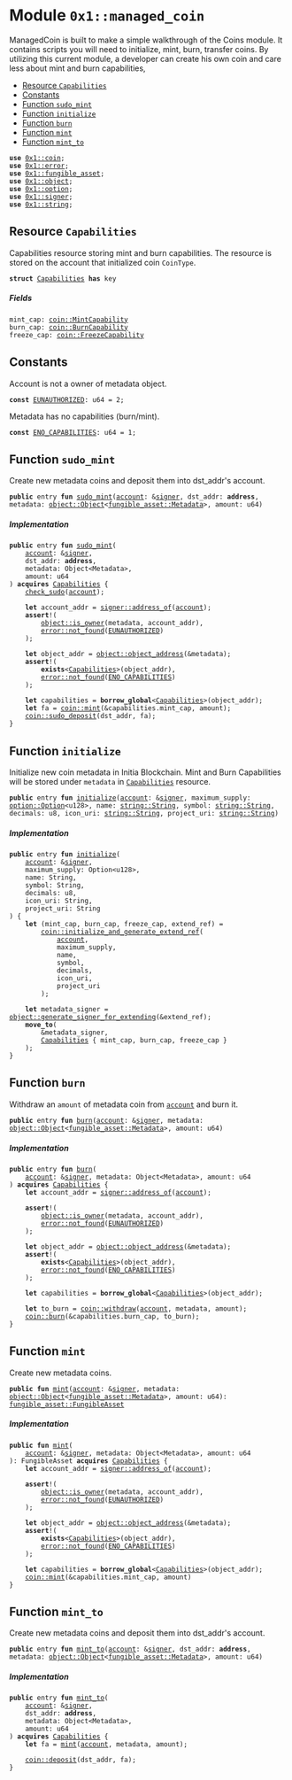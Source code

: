 
<a id="0x1_managed_coin"></a>

# Module `0x1::managed_coin`

ManagedCoin is built to make a simple walkthrough of the Coins module.
It contains scripts you will need to initialize, mint, burn, transfer coins.
By utilizing this current module, a developer can create his own coin and care less about mint and burn capabilities,


-  [Resource `Capabilities`](#0x1_managed_coin_Capabilities)
-  [Constants](#@Constants_0)
-  [Function `sudo_mint`](#0x1_managed_coin_sudo_mint)
-  [Function `initialize`](#0x1_managed_coin_initialize)
-  [Function `burn`](#0x1_managed_coin_burn)
-  [Function `mint`](#0x1_managed_coin_mint)
-  [Function `mint_to`](#0x1_managed_coin_mint_to)


<pre><code><b>use</b> <a href="coin.md#0x1_coin">0x1::coin</a>;
<b>use</b> <a href="../../move_nursery/../move_stdlib/doc/error.md#0x1_error">0x1::error</a>;
<b>use</b> <a href="fungible_asset.md#0x1_fungible_asset">0x1::fungible_asset</a>;
<b>use</b> <a href="object.md#0x1_object">0x1::object</a>;
<b>use</b> <a href="../../move_nursery/../move_stdlib/doc/option.md#0x1_option">0x1::option</a>;
<b>use</b> <a href="../../move_nursery/../move_stdlib/doc/signer.md#0x1_signer">0x1::signer</a>;
<b>use</b> <a href="../../move_nursery/../move_stdlib/doc/string.md#0x1_string">0x1::string</a>;
</code></pre>



<a id="0x1_managed_coin_Capabilities"></a>

## Resource `Capabilities`

Capabilities resource storing mint and burn capabilities.
The resource is stored on the account that initialized coin <code>CoinType</code>.


<pre><code><b>struct</b> <a href="managed_coin.md#0x1_managed_coin_Capabilities">Capabilities</a> <b>has</b> key
</code></pre>



##### Fields


<dl>
<dt>
<code>mint_cap: <a href="coin.md#0x1_coin_MintCapability">coin::MintCapability</a></code>
</dt>
<dd>

</dd>
<dt>
<code>burn_cap: <a href="coin.md#0x1_coin_BurnCapability">coin::BurnCapability</a></code>
</dt>
<dd>

</dd>
<dt>
<code>freeze_cap: <a href="coin.md#0x1_coin_FreezeCapability">coin::FreezeCapability</a></code>
</dt>
<dd>

</dd>
</dl>


<a id="@Constants_0"></a>

## Constants


<a id="0x1_managed_coin_EUNAUTHORIZED"></a>

Account is not a owner of metadata object.


<pre><code><b>const</b> <a href="managed_coin.md#0x1_managed_coin_EUNAUTHORIZED">EUNAUTHORIZED</a>: u64 = 2;
</code></pre>



<a id="0x1_managed_coin_ENO_CAPABILITIES"></a>

Metadata has no capabilities (burn/mint).


<pre><code><b>const</b> <a href="managed_coin.md#0x1_managed_coin_ENO_CAPABILITIES">ENO_CAPABILITIES</a>: u64 = 1;
</code></pre>



<a id="0x1_managed_coin_sudo_mint"></a>

## Function `sudo_mint`

Create new metadata coins and deposit them into dst_addr's account.


<pre><code><b>public</b> entry <b>fun</b> <a href="managed_coin.md#0x1_managed_coin_sudo_mint">sudo_mint</a>(<a href="account.md#0x1_account">account</a>: &<a href="../../move_nursery/../move_stdlib/doc/signer.md#0x1_signer">signer</a>, dst_addr: <b>address</b>, metadata: <a href="object.md#0x1_object_Object">object::Object</a>&lt;<a href="fungible_asset.md#0x1_fungible_asset_Metadata">fungible_asset::Metadata</a>&gt;, amount: u64)
</code></pre>



##### Implementation


<pre><code><b>public</b> entry <b>fun</b> <a href="managed_coin.md#0x1_managed_coin_sudo_mint">sudo_mint</a>(
    <a href="account.md#0x1_account">account</a>: &<a href="../../move_nursery/../move_stdlib/doc/signer.md#0x1_signer">signer</a>,
    dst_addr: <b>address</b>,
    metadata: Object&lt;Metadata&gt;,
    amount: u64
) <b>acquires</b> <a href="managed_coin.md#0x1_managed_coin_Capabilities">Capabilities</a> {
    <a href="managed_coin.md#0x1_managed_coin_check_sudo">check_sudo</a>(<a href="account.md#0x1_account">account</a>);

    <b>let</b> account_addr = <a href="../../move_nursery/../move_stdlib/doc/signer.md#0x1_signer_address_of">signer::address_of</a>(<a href="account.md#0x1_account">account</a>);
    <b>assert</b>!(
        <a href="object.md#0x1_object_is_owner">object::is_owner</a>(metadata, account_addr),
        <a href="../../move_nursery/../move_stdlib/doc/error.md#0x1_error_not_found">error::not_found</a>(<a href="managed_coin.md#0x1_managed_coin_EUNAUTHORIZED">EUNAUTHORIZED</a>)
    );

    <b>let</b> object_addr = <a href="object.md#0x1_object_object_address">object::object_address</a>(&metadata);
    <b>assert</b>!(
        <b>exists</b>&lt;<a href="managed_coin.md#0x1_managed_coin_Capabilities">Capabilities</a>&gt;(object_addr),
        <a href="../../move_nursery/../move_stdlib/doc/error.md#0x1_error_not_found">error::not_found</a>(<a href="managed_coin.md#0x1_managed_coin_ENO_CAPABILITIES">ENO_CAPABILITIES</a>)
    );

    <b>let</b> capabilities = <b>borrow_global</b>&lt;<a href="managed_coin.md#0x1_managed_coin_Capabilities">Capabilities</a>&gt;(object_addr);
    <b>let</b> fa = <a href="coin.md#0x1_coin_mint">coin::mint</a>(&capabilities.mint_cap, amount);
    <a href="coin.md#0x1_coin_sudo_deposit">coin::sudo_deposit</a>(dst_addr, fa);
}
</code></pre>



<a id="0x1_managed_coin_initialize"></a>

## Function `initialize`

Initialize new coin metadata in Initia Blockchain.
Mint and Burn Capabilities will be stored under <code>metadata</code> in <code><a href="managed_coin.md#0x1_managed_coin_Capabilities">Capabilities</a></code> resource.


<pre><code><b>public</b> entry <b>fun</b> <a href="managed_coin.md#0x1_managed_coin_initialize">initialize</a>(<a href="account.md#0x1_account">account</a>: &<a href="../../move_nursery/../move_stdlib/doc/signer.md#0x1_signer">signer</a>, maximum_supply: <a href="../../move_nursery/../move_stdlib/doc/option.md#0x1_option_Option">option::Option</a>&lt;u128&gt;, name: <a href="../../move_nursery/../move_stdlib/doc/string.md#0x1_string_String">string::String</a>, symbol: <a href="../../move_nursery/../move_stdlib/doc/string.md#0x1_string_String">string::String</a>, decimals: u8, icon_uri: <a href="../../move_nursery/../move_stdlib/doc/string.md#0x1_string_String">string::String</a>, project_uri: <a href="../../move_nursery/../move_stdlib/doc/string.md#0x1_string_String">string::String</a>)
</code></pre>



##### Implementation


<pre><code><b>public</b> entry <b>fun</b> <a href="managed_coin.md#0x1_managed_coin_initialize">initialize</a>(
    <a href="account.md#0x1_account">account</a>: &<a href="../../move_nursery/../move_stdlib/doc/signer.md#0x1_signer">signer</a>,
    maximum_supply: Option&lt;u128&gt;,
    name: String,
    symbol: String,
    decimals: u8,
    icon_uri: String,
    project_uri: String
) {
    <b>let</b> (mint_cap, burn_cap, freeze_cap, extend_ref) =
        <a href="coin.md#0x1_coin_initialize_and_generate_extend_ref">coin::initialize_and_generate_extend_ref</a>(
            <a href="account.md#0x1_account">account</a>,
            maximum_supply,
            name,
            symbol,
            decimals,
            icon_uri,
            project_uri
        );

    <b>let</b> metadata_signer = <a href="object.md#0x1_object_generate_signer_for_extending">object::generate_signer_for_extending</a>(&extend_ref);
    <b>move_to</b>(
        &metadata_signer,
        <a href="managed_coin.md#0x1_managed_coin_Capabilities">Capabilities</a> { mint_cap, burn_cap, freeze_cap }
    );
}
</code></pre>



<a id="0x1_managed_coin_burn"></a>

## Function `burn`

Withdraw an <code>amount</code> of metadata coin from <code><a href="account.md#0x1_account">account</a></code> and burn it.


<pre><code><b>public</b> entry <b>fun</b> <a href="managed_coin.md#0x1_managed_coin_burn">burn</a>(<a href="account.md#0x1_account">account</a>: &<a href="../../move_nursery/../move_stdlib/doc/signer.md#0x1_signer">signer</a>, metadata: <a href="object.md#0x1_object_Object">object::Object</a>&lt;<a href="fungible_asset.md#0x1_fungible_asset_Metadata">fungible_asset::Metadata</a>&gt;, amount: u64)
</code></pre>



##### Implementation


<pre><code><b>public</b> entry <b>fun</b> <a href="managed_coin.md#0x1_managed_coin_burn">burn</a>(
    <a href="account.md#0x1_account">account</a>: &<a href="../../move_nursery/../move_stdlib/doc/signer.md#0x1_signer">signer</a>, metadata: Object&lt;Metadata&gt;, amount: u64
) <b>acquires</b> <a href="managed_coin.md#0x1_managed_coin_Capabilities">Capabilities</a> {
    <b>let</b> account_addr = <a href="../../move_nursery/../move_stdlib/doc/signer.md#0x1_signer_address_of">signer::address_of</a>(<a href="account.md#0x1_account">account</a>);

    <b>assert</b>!(
        <a href="object.md#0x1_object_is_owner">object::is_owner</a>(metadata, account_addr),
        <a href="../../move_nursery/../move_stdlib/doc/error.md#0x1_error_not_found">error::not_found</a>(<a href="managed_coin.md#0x1_managed_coin_EUNAUTHORIZED">EUNAUTHORIZED</a>)
    );

    <b>let</b> object_addr = <a href="object.md#0x1_object_object_address">object::object_address</a>(&metadata);
    <b>assert</b>!(
        <b>exists</b>&lt;<a href="managed_coin.md#0x1_managed_coin_Capabilities">Capabilities</a>&gt;(object_addr),
        <a href="../../move_nursery/../move_stdlib/doc/error.md#0x1_error_not_found">error::not_found</a>(<a href="managed_coin.md#0x1_managed_coin_ENO_CAPABILITIES">ENO_CAPABILITIES</a>)
    );

    <b>let</b> capabilities = <b>borrow_global</b>&lt;<a href="managed_coin.md#0x1_managed_coin_Capabilities">Capabilities</a>&gt;(object_addr);

    <b>let</b> to_burn = <a href="coin.md#0x1_coin_withdraw">coin::withdraw</a>(<a href="account.md#0x1_account">account</a>, metadata, amount);
    <a href="coin.md#0x1_coin_burn">coin::burn</a>(&capabilities.burn_cap, to_burn);
}
</code></pre>



<a id="0x1_managed_coin_mint"></a>

## Function `mint`

Create new metadata coins.


<pre><code><b>public</b> <b>fun</b> <a href="managed_coin.md#0x1_managed_coin_mint">mint</a>(<a href="account.md#0x1_account">account</a>: &<a href="../../move_nursery/../move_stdlib/doc/signer.md#0x1_signer">signer</a>, metadata: <a href="object.md#0x1_object_Object">object::Object</a>&lt;<a href="fungible_asset.md#0x1_fungible_asset_Metadata">fungible_asset::Metadata</a>&gt;, amount: u64): <a href="fungible_asset.md#0x1_fungible_asset_FungibleAsset">fungible_asset::FungibleAsset</a>
</code></pre>



##### Implementation


<pre><code><b>public</b> <b>fun</b> <a href="managed_coin.md#0x1_managed_coin_mint">mint</a>(
    <a href="account.md#0x1_account">account</a>: &<a href="../../move_nursery/../move_stdlib/doc/signer.md#0x1_signer">signer</a>, metadata: Object&lt;Metadata&gt;, amount: u64
): FungibleAsset <b>acquires</b> <a href="managed_coin.md#0x1_managed_coin_Capabilities">Capabilities</a> {
    <b>let</b> account_addr = <a href="../../move_nursery/../move_stdlib/doc/signer.md#0x1_signer_address_of">signer::address_of</a>(<a href="account.md#0x1_account">account</a>);

    <b>assert</b>!(
        <a href="object.md#0x1_object_is_owner">object::is_owner</a>(metadata, account_addr),
        <a href="../../move_nursery/../move_stdlib/doc/error.md#0x1_error_not_found">error::not_found</a>(<a href="managed_coin.md#0x1_managed_coin_EUNAUTHORIZED">EUNAUTHORIZED</a>)
    );

    <b>let</b> object_addr = <a href="object.md#0x1_object_object_address">object::object_address</a>(&metadata);
    <b>assert</b>!(
        <b>exists</b>&lt;<a href="managed_coin.md#0x1_managed_coin_Capabilities">Capabilities</a>&gt;(object_addr),
        <a href="../../move_nursery/../move_stdlib/doc/error.md#0x1_error_not_found">error::not_found</a>(<a href="managed_coin.md#0x1_managed_coin_ENO_CAPABILITIES">ENO_CAPABILITIES</a>)
    );

    <b>let</b> capabilities = <b>borrow_global</b>&lt;<a href="managed_coin.md#0x1_managed_coin_Capabilities">Capabilities</a>&gt;(object_addr);
    <a href="coin.md#0x1_coin_mint">coin::mint</a>(&capabilities.mint_cap, amount)
}
</code></pre>



<a id="0x1_managed_coin_mint_to"></a>

## Function `mint_to`

Create new metadata coins and deposit them into dst_addr's account.


<pre><code><b>public</b> entry <b>fun</b> <a href="managed_coin.md#0x1_managed_coin_mint_to">mint_to</a>(<a href="account.md#0x1_account">account</a>: &<a href="../../move_nursery/../move_stdlib/doc/signer.md#0x1_signer">signer</a>, dst_addr: <b>address</b>, metadata: <a href="object.md#0x1_object_Object">object::Object</a>&lt;<a href="fungible_asset.md#0x1_fungible_asset_Metadata">fungible_asset::Metadata</a>&gt;, amount: u64)
</code></pre>



##### Implementation


<pre><code><b>public</b> entry <b>fun</b> <a href="managed_coin.md#0x1_managed_coin_mint_to">mint_to</a>(
    <a href="account.md#0x1_account">account</a>: &<a href="../../move_nursery/../move_stdlib/doc/signer.md#0x1_signer">signer</a>,
    dst_addr: <b>address</b>,
    metadata: Object&lt;Metadata&gt;,
    amount: u64
) <b>acquires</b> <a href="managed_coin.md#0x1_managed_coin_Capabilities">Capabilities</a> {
    <b>let</b> fa = <a href="managed_coin.md#0x1_managed_coin_mint">mint</a>(<a href="account.md#0x1_account">account</a>, metadata, amount);

    <a href="coin.md#0x1_coin_deposit">coin::deposit</a>(dst_addr, fa);
}
</code></pre>
